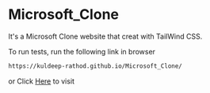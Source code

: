 # Microsoft_Clone
It's a Microsoft Clone website that creat with TailWind CSS.

To run tests, run the following link in browser

```bash
https://kuldeep-rathod.github.io/Microsoft_Clone/
```
or
Click [Here](https://kuldeep-rathod.github.io/Microsoft_Clone/) to visit
